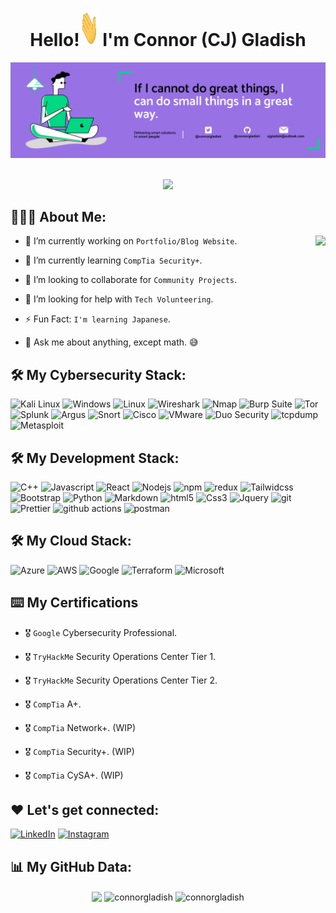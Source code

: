 <h1 align="center"> Hello!<img src="https://raw.githubusercontent.com/ABSphreak/ABSphreak/master/gifs/Hi.gif" width="30px" height="60px"> I'm Connor (CJ) Gladish</h1>


<div align="center">
  <img src ="banner.png?v=2" />
  
</div>

 <br/>
<p align="center">
  <img src="https://komarev.com/ghpvc/?username=connorgladish">
</p>

## 👨🏻‍💻 About Me:

<img src="https://media.giphy.com/media/zgduo4kWRRDVK/giphy.gif" height="200px" align="right" />



- 🔭 I’m currently working on `Portfolio/Blog Website`.

- 🌱 I’m currently learning `CompTia Security+`.

- 👯 I’m looking to collaborate for `Community Projects`.

- 🤔 I’m looking for help with `Tech Volunteering`.

- ⚡ Fun Fact: `I'm learning Japanese`.

- 💬 Ask me about anything, except math. :sweat_smile:

## 🛠️ My Cybersecurity Stack:

<p>
<img alt="Kali Linux" src="https://img.shields.io/badge/Kali_Linux-557C94?style=for-the-badge&logo=kali-linux&logoColor=white" height="30px"/>
<img alt="Windows" src="https://img.shields.io/badge/Windows-0078D6?style=for-the-badge&logo=windows&logoColor=white" height="30px"/>
<img alt="Linux" src="https://img.shields.io/badge/Linux-FCC624?style=for-the-badge&logo=linux&logoColor=black" height="30px"/>
<img alt="Wireshark" src="https://img.shields.io/badge/Wireshark-1679A7?style=for-the-badge&logo=wireshark&logoColor=white" height="30px"/>
<img alt="Nmap" src="https://img.shields.io/badge/Nmap-4B1248?style=for-the-badge&logo=nmap&logoColor=white" height="30px"/>
<img alt="Burp Suite" src="https://img.shields.io/badge/Burp_Suite-FF6347?style=for-the-badge&logo=burp-suite&logoColor=white" height="30px"/>
<img alt="Tor" src="https://img.shields.io/badge/Tor-7E4798?style=for-the-badge&logo=tor&logoColor=white" height="30px"/>
<img alt="Splunk" src="https://img.shields.io/badge/Splunk-000000?style=for-the-badge&logo=splunk&logoColor=white" height="30px"/>
<img alt="Argus" src="https://img.shields.io/badge/Argus-0072C6?style=for-the-badge&logo=argus&logoColor=white" height="30px"/>
<img alt="Snort" src="https://img.shields.io/badge/Snort-CC0000?style=for-the-badge&logo=snort&logoColor=white" height="30px"/>
<img alt="Cisco" src="https://img.shields.io/badge/Cisco-1BA0D7?style=for-the-badge&logo=cisco&logoColor=white" height="30px"/>
<img alt="VMware" src="https://img.shields.io/badge/VMware-607078?style=for-the-badge&logo=vmware&logoColor=white" height="30px"/>
<img alt="Duo Security" src="https://img.shields.io/badge/Duo_Security-0072C6?style=for-the-badge&logo=duo-security&logoColor=white" height="30px"/>
<img alt="tcpdump" src="https://img.shields.io/badge/tcpdump-4B0082?style=for-the-badge&logo=tcpdump&logoColor=white" height="30px"/>
<img alt="Metasploit" src="https://img.shields.io/badge/Metasploit-ED1C24?style=for-the-badge&logo=metasploit&logoColor=white" height="30px"/>
</p>

## 🛠️ My Development Stack:

<p>
<img alt="C++" src="https://img.shields.io/badge/C%2B%2B-00599C?style=for-the-badge&logo=c%2B%2B&logoColor=white" height="30px"/>
<img alt="Javascript" src="https://img.shields.io/badge/JavaScript-323330?style=for-the-badge&logo=javascript&logoColor=F7DF1E"  height="30px"/>
<img alt="React" src="https://img.shields.io/badge/React-20232A?style=for-the-badge&logo=react&logoColor=61DAFB" height="30px"/>
<img alt="Nodejs" src="https://img.shields.io/badge/-Nodejs-43853d?style=flat-square&logo=Node.js&logoColor=white"  height="30px"/>
<img alt="npm" src="https://img.shields.io/badge/NPM-%23000000.svg?style=for-the-badge&logo=npm&logoColor=white" height="30px"/>
<img alt="redux" src="https://img.shields.io/badge/-Redux-764ABC?style=flat-square&logo=redux&logoColor=white" height="30px"/>
<img alt="Tailwidcss" src="https://img.shields.io/badge/Tailwind_CSS-38B2AC?style=for-the-badge&logo=tailwind-css&logoColor=white" height="30px"/>
<img alt="Bootstrap" src="https://img.shields.io/badge/Bootstrap-563D7C?style=for-the-badge&logo=bootstrap&logoColor=white" height="30px"/>
<img alt="Python" src="https://img.shields.io/badge/Python-14354C?style=for-the-badge&logo=python&logoColor=white" height="30px"/>
<img alt="Markdown" src="https://img.shields.io/badge/Markdown-000000?style=for-the-badge&logo=markdown&logoColor=white"  height="30px"/>
<img alt="html5" src="https://img.shields.io/badge/HTML5-E34F26?style=for-the-badge&logo=html5&logoColor=white" height="30px"/>
<img alt="Css3" src="https://img.shields.io/badge/CSS3-1572B6?style=for-the-badge&logo=css3&logoColor=white" height="30px"/>
<img alt="Jquery" src="https://img.shields.io/badge/jquery-%230769AD.svg?style=for-the-badge&logo=jquery&logoColor=white" height="30px"/>
<img alt="git" src="https://img.shields.io/badge/-Git-F05032?style=flat-square&logo=git&logoColor=white" height="30px"/>
<img alt="Prettier" src="https://img.shields.io/badge/-Prettier-F7B93E?style=flat-square&logo=prettier&logoColor=white" height="30px"/>
<img alt="github actions" src="https://img.shields.io/badge/-Github_Actions-2088FF?style=flat-square&logo=github-actions&logoColor=white" height="30px"/>
<img alt="postman" src="https://img.shields.io/badge/-Postman-00C7B7?style=flat-square&logo=postman&logoColor=white" height="30px"/>
</p>

## 🛠️ My Cloud Stack:

<p>
<img alt="Azure" src="https://img.shields.io/badge/Azure-0089D6?style=for-the-badge&logo=microsoft-azure&logoColor=white" height="30px"/>
<img alt="AWS" src="https://img.shields.io/badge/AWS-232F3E?style=for-the-badge&logo=amazon-aws&logoColor=white" height="30px"/>
<img alt="Google" src="https://img.shields.io/badge/Google-4285F4?style=for-the-badge&logo=google&logoColor=white" height="30px"/>
<img alt="Terraform" src="https://img.shields.io/badge/Terraform-623CE4?style=for-the-badge&logo=terraform&logoColor=white" height="30px"/>
<img alt="Microsoft" src="https://img.shields.io/badge/Microsoft-666666?style=for-the-badge&logo=microsoft&logoColor=white" height="30px"/>
</p>

## ⌨️ My Certifications

- 🎖️  `Google` Cybersecurity Professional.

- 🎖️  `TryHackMe` Security Operations Center Tier 1.

- 🎖️  `TryHackMe` Security Operations Center Tier 2.

- 🎖️  `CompTia` A+.
  
- 🎖️  `CompTia` Network+. (WIP)

- 🎖️  `CompTia` Security+. (WIP)

- 🎖️  `CompTia` CySA+. (WIP)


  
## ❤️ Let's get connected:

<p><a href="https://www.linkedin.com/in/connor-gladish-39ba98267/" target="_blank"><img alt="LinkedIn" src="https://img.shields.io/badge/linkedin-%230077B5.svg?&style=for-the-badge&logo=linkedin&logoColor=white"  height="30px"/></a> <a href="https://www.instagram.com/connorgladish" target="_blank"><img alt="Instagram" src="https://img.shields.io/badge/Instagram-E4405F?style=for-the-badge&logo=instagram&logoColor=white"  height="30px"/></a>
</p>


## 📊 My GitHub Data:

<div align="center">
  <img align="center" src="https://github-readme-stats.anuraghazra1.vercel.app/api?username=connorgladish&show_icons=true&theme=nightowl" />
  <img align="center" src="https://github-readme-streak-stats.herokuapp.com/?user=connorgladish&theme=nightowl" alt="connorgladish" />
  <img align="center" src="https://github-readme-stats.vercel.app/api/top-langs?username=connorgladish&langs_count=10&show_icons=true&locale=en&layout=compact&theme=nightowl&hide=html" alt="connorgladish" height="192px"  width="600px"/>
</div>
